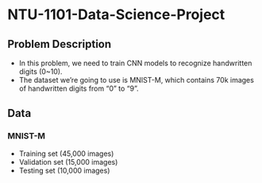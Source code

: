 # NTU-1101-Data-Science-Project

## Problem Description
* In this problem, we need to train CNN models to recognize handwritten digits (0~10). 
* The dataset we’re going to use is MNIST-M, which contains 70k images of handwritten digits from “0” to “9”. 

## Data
### MNIST-M
* Training set (45,000 images)
* Validation set (15,000 images)
* Testing set (10,000 images)
